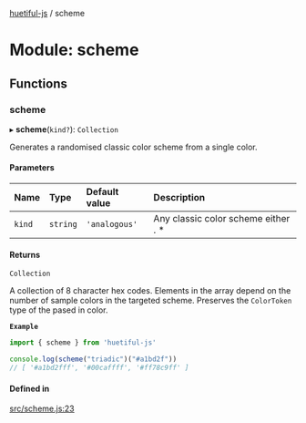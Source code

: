 [huetiful-js](../README.md) / scheme

# Module: scheme

## Functions

### scheme

▸ **scheme**(`kind?`): `Collection`

Generates a randomised classic color scheme from a single color.

#### Parameters

| Name | Type | Default value | Description |
| :------ | :------ | :------ | :------ |
| `kind` | `string` | `'analogous'` | Any classic color scheme either . * |

#### Returns

`Collection`

A collection of 8 character hex codes. Elements in the array depend on the number of sample colors in the targeted scheme. Preserves the `ColorToken` type of the pased in color.

**`Example`**

```ts
import { scheme } from 'huetiful-js'

console.log(scheme("triadic")("#a1bd2f"))
// [ '#a1bd2fff', '#00caffff', '#ff78c9ff' ]
```

#### Defined in

[src/scheme.js:23](https://github.com/prjctimg/huetiful/blob/ed00af0/src/scheme.js#L23)
